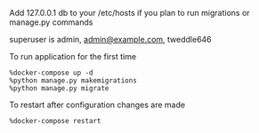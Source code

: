 Add 127.0.0.1 db to your /etc/hosts if you plan to run migrations or manage.py commands

superuser is admin, admin@example.com, tweddle646

To run application for the first time

```
%docker-compose up -d
%python manage.py makemigrations
%python manage.py migrate
```

To restart after configuration changes are made

```
%docker-compose restart
```